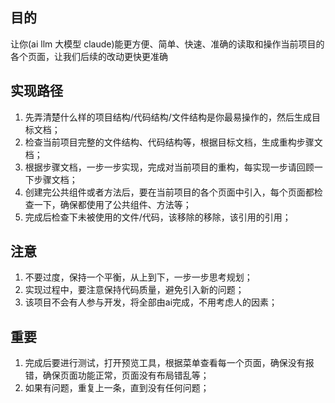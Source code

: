 ## 目的
让你(ai llm 大模型 claude)能更方便、简单、快速、准确的读取和操作当前项目的各个页面，让我们后续的改动更快更准确

## 实现路径
1. 先弄清楚什么样的项目结构/代码结构/文件结构是你最易操作的，然后生成目标文档；
2. 检查当前项目完整的文件结构、代码结构等，根据目标文档，生成重构步骤文档；
3. 根据步骤文档，一步一步实现，完成对当前项目的重构，每实现一步请回顾一下步骤文档；
4. 创建完公共组件或者方法后，要在当前项目的各个页面中引入，每个页面都检查一下，确保都使用了公共组件、方法等；
5. 完成后检查下未被使用的文件/代码，该移除的移除，该引用的引用；

## 注意
1. 不要过度，保持一个平衡，从上到下，一步一步思考规划；
2. 实现过程中，要注意保持代码质量，避免引入新的问题；
3. 该项目不会有人参与开发，将全部由ai完成，不用考虑人的因素；

## 重要
1. 完成后要进行测试，打开预览工具，根据菜单查看每一个页面，确保没有报错，确保页面功能正常，页面没有布局错乱等；
2. 如果有问题，重复上一条，直到没有任何问题；